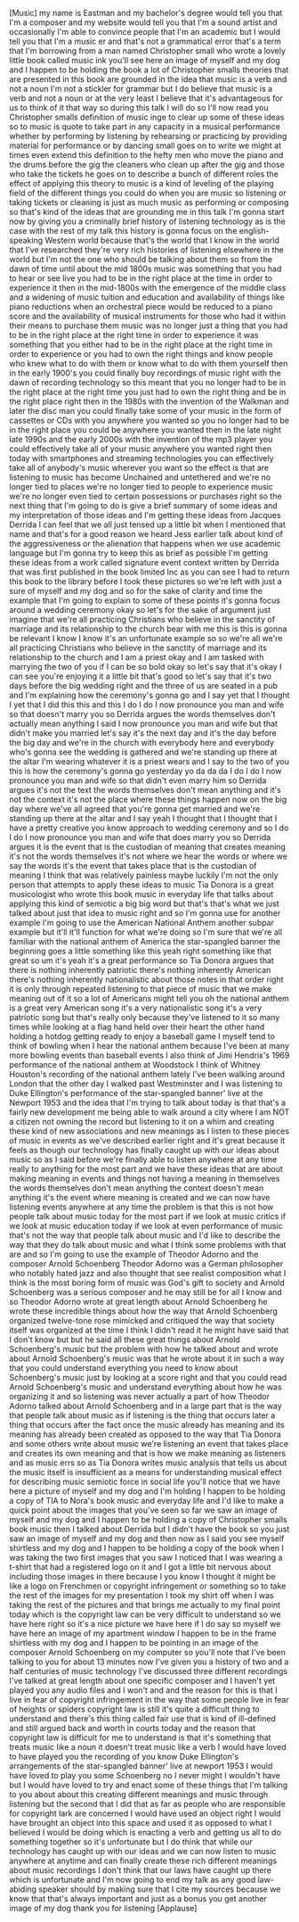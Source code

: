 
[Music]
my name is Eastman and my bachelor&#39;s
degree would tell you that I&#39;m a
composer and my website would tell you
that I&#39;m a sound artist and occasionally
I&#39;m able to convince people that I&#39;m an
academic but I would tell you that I&#39;m a
music er and that&#39;s not a grammatical
error that&#39;s a term that I&#39;m borrowing
from a man named Christopher small who
wrote a lovely little book called music
ink you&#39;ll see here an image of myself
and my dog and I happen to be holding
the book a lot of Christopher smalls
theories that are presented in this book
are grounded in the idea that music is a
verb and not a noun
I&#39;m not a stickler for grammar but I do
believe that music is a verb and not a
noun or at the very least I believe that
it&#39;s advantageous for us to think of it
that way so during this talk I will do
so I&#39;ll now read you Christopher smalls
definition of music inge to clear up
some of these ideas so to music is quote
to take part in any capacity in a
musical performance whether by
performing by listening by rehearsing or
practicing by providing material for
performance or by dancing small goes on
to write we might at times even extend
this definition to the hefty men who
move the piano and the drums before the
gig the cleaners who clean up after the
gig and those who take the tickets he
goes on to describe a bunch of different
roles the effect of applying this theory
to music is a kind of leveling of the
playing field of the different things
you could do when you are music so
listening or taking tickets or cleaning
is just as much music as performing or
composing so that&#39;s kind of the ideas
that are grounding me in this talk I&#39;m
gonna start now by giving you a
criminally brief history of listening
technology as is the case with the rest
of my talk this history is gonna focus
on the english-speaking Western world
because that&#39;s the world that I know in
the world that I&#39;ve researched they&#39;re
very rich histories of listening
elsewhere in the world but I&#39;m not the
one who should be talking about them so
from the dawn of time until about the
mid 1800s music was something that you
had to hear or see live you had to be in
the right place at the
time in order to experience it then in
the mid-1800s with the emergence of the
middle class and a widening of music
tuition and education and availability
of things like piano reductions when an
orchestral piece would be reduced to a
piano score and the availability of
musical instruments for those who had it
within their means to purchase them
music was no longer just a thing that
you had to be in the right place at the
right time in order to experience it was
something that you either had to be in
the right place at the right time in
order to experience or you had to own
the right things and know people who
knew what to do with them or know what
to do with them yourself then in the
early 1900&#39;s you could finally buy
recordings of music right with the dawn
of recording technology so this meant
that you no longer had to be in the
right place at the right time
you just had to own the right thing and
be in the right place right then in the
1980s with the invention of the Walkman
and later the disc man you could finally
take some of your music in the form of
cassettes or CDs with you anywhere you
wanted so you no longer had to be in the
right place you could be anywhere you
wanted then in the late night late 1990s
and the early 2000s with the invention
of the mp3 player you could effectively
take all of your music anywhere you
wanted right then today with smartphones
and streaming technologies you can
effectively take all of anybody&#39;s music
wherever you want so the effect is that
are listening to music has become
Unchained and untethered and we&#39;re no
longer tied to places we&#39;re no longer
tied to people to experience music we&#39;re
no longer even tied to certain
possessions or purchases right so the
next thing that I&#39;m going to do is give
a brief summary of some ideas and my
interpretation of those ideas and I&#39;m
getting these ideas from Jacques Derrida
I can feel that we all just tensed up a
little bit when I mentioned that name
and that&#39;s for a good reason
we heard Jess earlier talk about kind of
the aggressiveness or the alienation
that happens when we use academic
language but I&#39;m gonna try to keep this
as brief as possible I&#39;m getting these
ideas from a work called signature event
context written by Derrida that was
first published in the book limited Inc
as you can see I had to return this book
to the library before I took these
pictures so we&#39;re left with just a
sure of myself and my dog and so for the
sake of clarity and time the example
that I&#39;m going to explain to some of
these points it&#39;s gonna focus around a
wedding ceremony okay
so let&#39;s for the sake of argument just
imagine that we&#39;re all practicing
Christians who believe in the sanctity
of marriage and its relationship to the
church bear with me this is this is
gonna be relevant I know I know it&#39;s an
unfortunate example so so we&#39;re all
we&#39;re all practicing Christians who
believe in the sanctity of marriage and
its relationship to the church and I am
a priest okay and I am tasked with
marrying the two of you if I can be so
bold okay so let&#39;s say that it&#39;s okay I
can see you&#39;re enjoying it a little bit
that&#39;s good so let&#39;s say that it&#39;s two
days before the big wedding right and
the three of us are seated in a pub and
I&#39;m explaining how the ceremony&#39;s gonna
go and I say yet that I thought I yet
that I did this this and this I do I do
I now pronounce you man and wife
so that doesn&#39;t marry you so Derrida
argues the words themselves don&#39;t
actually mean anything I said I now
pronounce you man and wife
but that didn&#39;t make you married let&#39;s
say it&#39;s the next day and it&#39;s the day
before the big day and we&#39;re in the
church with everybody here and everybody
who&#39;s gonna see the wedding is gathered
and we&#39;re standing up there at the altar
I&#39;m wearing whatever it is a priest
wears and I say to the two of you this
is how the ceremony&#39;s gonna go yesterday
yo da da da I do I do I now pronounce
you man and wife so that didn&#39;t even
marry him so Derrida argues it&#39;s not the
text the words themselves don&#39;t mean
anything and it&#39;s not the context it&#39;s
not the place where these things happen
now on the big day where we&#39;ve all
agreed that you&#39;re gonna get married and
we&#39;re standing up there at the altar and
I say yeah I thought that I thought that
I have a pretty creative you know
approach to wedding ceremony and so I do
I do I now pronounce you man and wife
that does marry you
so Derrida argues it is the event that
is the custodian of meaning that creates
meaning it&#39;s not the words themselves
it&#39;s not where we hear the words or
where we say the words it&#39;s the event
that takes place that is the custodian
of meaning
I think that was relatively painless
maybe luckily I&#39;m not the only person
that attempts to apply these ideas to
music Tia Donora
is a great musicologist who wrote this
book music in everyday life that talks
about applying this kind of semiotic a
big big word but that&#39;s that&#39;s what we
just talked about just that idea to
music right and so I&#39;m gonna use for
another example I&#39;m going to use the
American National Anthem
another subpar example but it&#39;ll it&#39;ll
function for what we&#39;re doing so I&#39;m
sure that we&#39;re all familiar with the
national anthem of America the
star-spangled banner the beginning goes
a little something like this
yeah right something like that great so
um it&#39;s yeah it&#39;s a great performance so
Tia Donora argues that there is nothing
inherently patriotic there&#39;s nothing
inherently American there&#39;s nothing
inherently nationalistic about those
notes in that order right it is only
through repeated listening to that piece
of music that we make meaning out of it
so a lot of Americans might tell you oh
the national anthem is a great very
American song it&#39;s a very nationalistic
song it&#39;s a very patriotic song but
that&#39;s really only because they&#39;ve
listened to it so many times while
looking at a flag hand held over their
heart the other hand holding a hotdog
getting ready to enjoy a baseball game I
myself tend to think of bowling when I
hear the national anthem because I&#39;ve
been at many more bowling events than
baseball events I also think of Jimi
Hendrix&#39;s 1969 performance of the
national anthem at Woodstock I think of
Whitney Houston&#39;s recording of the
national anthem lately I&#39;ve been walking
around London that the other day I
walked past Westminster and I was
listening to Duke Ellington&#39;s
performance of the star-spangled banner&#39;
live at the Newport 1953 and the idea
that I&#39;m trying to talk about today is
that that&#39;s a fairly new development me
being able to walk around a city where I
am NOT a citizen not owning the record
but listening to it on a whim and
creating these kind of new associations
and new meanings as I listen to these
pieces of music in events
as we&#39;ve described earlier right and
it&#39;s great because it feels as though
our technology has finally caught up
with our ideas about music so as I said
before we&#39;re finally able to listen
anywhere at any time really to anything
for the most part and we have these
ideas that are about making meaning in
events and things not having a meaning
in themselves the words themselves don&#39;t
mean anything the context doesn&#39;t mean
anything it&#39;s the event where meaning is
created and we can now have listening
events anywhere at any time the problem
is that this is not how people talk
about music today for the most part if
we look at music critics if we look at
music education today if we look at even
performance of music that&#39;s not the way
that people talk about music and I&#39;d
like to describe the way that they do
talk about music and what I think some
problems with that are and so I&#39;m going
to use the example of Theodor Adorno and
the composer Arnold Schoenberg Theodor
Adorno was a German philosopher who
notably hated jazz and also thought that
see realist composition what I think is
the most boring form of music was God&#39;s
gift to society and Arnold Schoenberg
was a serious composer and he may still
be for all I know
and so Theodor Adorno wrote at great
length about Arnold Schoenberg he wrote
these incredible things about how the
way that Arnold Schoenberg organized
twelve-tone rose mimicked and critiqued
the way that society itself was
organized at the time I think I didn&#39;t
read it he might have said that I don&#39;t
know but but he said all these great
things about Arnold Schoenberg&#39;s music
but the problem with how he talked about
and wrote about Arnold Schoenberg&#39;s
music was that he wrote about it in such
a way that you could understand
everything you need to know about
Schoenberg&#39;s music just by looking at a
score right and that you could read
Arnold Schoenberg&#39;s music and understand
everything about how he was organizing
it and so listening was never actually a
part of how Theodor Adorno talked about
Arnold Schoenberg and in a large part
that is the way that people talk about
music as if listening is the thing that
occurs later a thing that occurs after
the fact once the music already has
meaning and its meaning has already been
created as opposed to the way that Tia
Donora and some others write about music
we&#39;re listening
an event that takes place and creates
its own meaning and that is how we make
meaning as listeners and as music errs
so as Tia Donora writes music analysis
that tells us about the music itself is
insufficient as a means for
understanding musical effect for
describing music semiotic force in
social life you&#39;ll notice that we have
here a picture of myself and my dog and
I&#39;m holding I happen to be holding a
copy of TIA to Nora&#39;s book music and
everyday life and I&#39;d like to make a
quick point about the images that you&#39;ve
seen so far we saw an image of myself
and my dog and I happen to be holding a
copy of Christopher smalls book music
then I talked about Derrida but I didn&#39;t
have the book so you just saw an image
of myself and my dog and then now as I
said you see myself shirtless and my dog
and I happen to be holding a copy of the
book when I was taking the two first
images that you saw I noticed that I was
wearing a t-shirt that had a registered
logo on it and I got a little bit
nervous about including those images in
there because I you know I thought it
might be like a logo on Frenchmen or
copyright infringement or something so
to take the rest of the images for my
presentation I took my shirt off when I
was taking the rest of the pictures and
that brings me actually to my final
point today which is the copyright law
can be very difficult to understand so
we have here right so it&#39;s a nice
picture we have here if I do say so
myself
we have here an image of my apartment
window I happen to be in the frame
shirtless with my dog and I happen to be
pointing in an image of the composer
Arnold Schoenberg on my computer so
you&#39;ll note that I&#39;ve been talking to
you for about 13 minutes now I&#39;ve given
you a history of two and a half
centuries of music technology I&#39;ve
discussed three different recordings
I&#39;ve talked at great length about one
specific composer and I haven&#39;t yet
played you any audio files and I won&#39;t
and and the reason for this is that I
live in fear of copyright infringement
in the way that some people live in fear
of heights or spiders copyright law is
still it&#39;s quite a difficult thing to
understand and there&#39;s this thing called
fair use that is kind of ill-defined and
still argued back and
worth in courts today and the reason
that copyright law is difficult for me
to understand is that it&#39;s something
that treats music like a noun it doesn&#39;t
treat music like a verb I would have
loved to have played you the recording
of you know Duke Ellington&#39;s
arrangements of the star-spangled
banner&#39; live at newport 1953 I would
have loved to play you some Schoenberg
no I never might I wouldn&#39;t have but I
would have loved to try and enact some
of these things that I&#39;m talking to you
about about this creating different
meanings and music through listening but
the second that I did that as far as
people who are responsible for copyright
lark are concerned I would have used an
object right I would have brought an
object into this space and used it as
opposed to what I believed I would be
doing which is enacting a verb and
getting us all to do something together
so it&#39;s unfortunate but I do think that
while our technology has caught up with
our ideas and we can now listen to music
anywhere at anytime and can finally
create these rich different meanings
about music recordings I don&#39;t think
that our laws have caught up there which
is unfortunate and I&#39;m now going to end
my talk as any good law-abiding speaker
should by making sure that I cite my
sources because we know that that&#39;s
always important and just as a bonus you
get another image of my dog thank you
for listening
[Applause]
